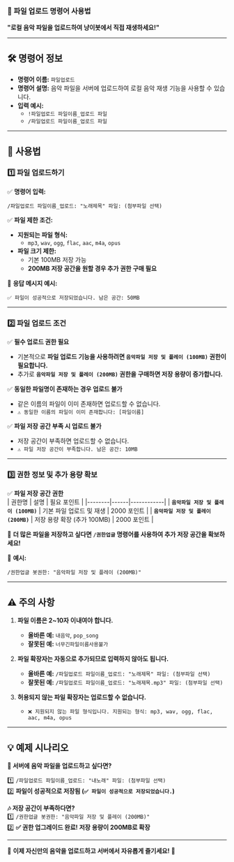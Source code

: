 ### 🎵 **파일 업로드 명령어 사용법**  

**"로컬 음악 파일을 업로드하여 냥이봇에서 직접 재생하세요!"**  

---

## 🛠️ **명령어 정보**  

-   **명령어 이름:** `파일업로드`  
-   **명령어 설명:** 음악 파일을 서버에 업로드하여 로컬 음악 재생 기능을 사용할 수 있습니다.  
-   **입력 예시:**  
    -   `!파일업로드 파일이름_업로드 파일`  
    -   `/파일업로드 파일이름_업로드 파일`  

---

## 🎯 **사용법**  

### 1️⃣ **파일 업로드하기**  

✅ **명령어 입력:**  
```
/파일업로드 파일이름_업로드: "노래제목" 파일: (첨부파일 선택)
```

✅ **파일 제한 조건:**  
-   **지원되는 파일 형식:**  
    -   `mp3`, `wav`, `ogg`, `flac`, `aac`, `m4a`, `opus`  
-   **파일 크기 제한:**  
    -   기본 100MB 저장 가능  
    -   **200MB 저장 공간을 원할 경우 추가 권한 구매 필요**  

📌 **응답 메시지 예시:**  
```
✅ 파일이 성공적으로 저장되었습니다. 남은 공간: 50MB
```

---

### 2️⃣ **파일 업로드 조건**  

✅ **필수 업로드 권한 필요**  
-   기본적으로 **파일 업로드 기능을 사용하려면 `음악파일 저장 및 플레이 (100MB)` 권한이 필요합니다.**  
-   추가로 **`음악파일 저장 및 플레이 (200MB)` 권한을 구매하면 저장 용량이 증가합니다.**  

✅ **동일한 파일명이 존재하는 경우 업로드 불가**  
-   같은 이름의 파일이 이미 존재하면 업로드할 수 없습니다.  
-   `⚠️ 동일한 이름의 파일이 이미 존재합니다: [파일이름]`  

✅ **파일 저장 공간 부족 시 업로드 불가**  
-   저장 공간이 부족하면 업로드할 수 없습니다.  
-   `⚠️ 파일 저장 공간이 부족합니다. 남은 공간: 10MB`  

---

### 3️⃣ **권한 정보 및 추가 용량 확보**  

✅ **파일 저장 공간 권한**  
| 권한명 | 설명 | 필요 포인트 |
|--------|------|------------|
| **`음악파일 저장 및 플레이 (100MB)`** | 기본 파일 업로드 및 재생 | 2000 포인트 |
| **`음악파일 저장 및 플레이 (200MB)`** | 저장 용량 확장 (추가 100MB) | 2000 포인트 |

🚀 **더 많은 파일을 저장하고 싶다면 `/권한업글` 명령어를 사용하여 추가 저장 공간을 확보하세요!**  

📌 **예시:**  
```
/권한업글 봇권한: "음악파일 저장 및 플레이 (200MB)"
```

---

## ⚠️ **주의 사항**  

1. **파일 이름은 2~10자 이내여야 합니다.**  
   - **올바른 예:** `내음악`, `pop_song`  
   - **잘못된 예:** `너무긴파일이름사용불가`  

2. **파일 확장자는 자동으로 추가되므로 입력하지 않아도 됩니다.**  
   - **올바른 예:** `/파일업로드 파일이름_업로드: "노래제목" 파일: (첨부파일 선택)`  
   - **잘못된 예:** `/파일업로드 파일이름_업로드: "노래제목.mp3" 파일: (첨부파일 선택)`  

3. **허용되지 않는 파일 확장자는 업로드할 수 없습니다.**  
   - `❌ 지원되지 않는 파일 형식입니다. 지원되는 형식: mp3, wav, ogg, flac, aac, m4a, opus`  

---

## 💡 **예제 시나리오**  

**🎵 서버에 음악 파일을 업로드하고 싶다면?**  

1️⃣ `/파일업로드 파일이름_업로드: "내노래" 파일: (첨부파일 선택)`  
2️⃣ **파일이 성공적으로 저장됨 (`✅ 파일이 성공적으로 저장되었습니다.`)**  

**🎶 저장 공간이 부족하다면?**  
1️⃣ `/권한업글 봇권한: "음악파일 저장 및 플레이 (200MB)"`  
2️⃣ **✅ 권한 업그레이드 완료! 저장 용량이 200MB로 확장**  

---

🚀 **이제 자신만의 음악을 업로드하고 서버에서 자유롭게 즐기세요!** 🎵